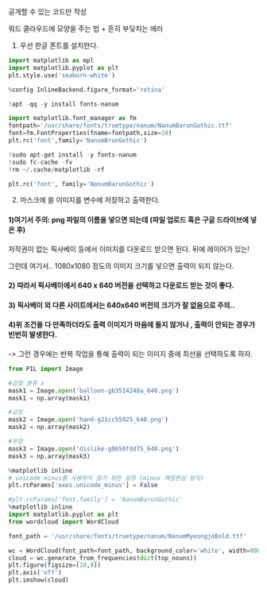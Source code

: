 공개할 수 있는 코드만 작성

워드 클라우드에 모양을 주는 법 + 흔히 부딪치는 에러 

1. 우선 한글 폰트를 설치한다. 
```python
import matplotlib as mpl
import matplotlib.pyplot as plt
plt.style.use('seaborn-white')

%config InlineBackend.figure_format='retina'

!apt -qq -y install fonts-nanum

import matplotlib.font_manager as fm
fontpath='/usr/share/fonts/truetype/nanum/NanumBarunGothic.ttf'
font=fm.FontProperties(fname=fontpath,size=10)
plt.rc('font',family='NanumBrunGothic')

!sudo apt-get install -y fonts-nanum
!sudo fc-cache -fv
!rm ~/.cache/matplotlib -rf

plt.rc('font', family='NanumBarunGothic')
```

2. 마스크에 쓸 이미지를 변수에 저장하고 출력한다.

#### 1)여기서 주의: png 파일의 이름을 넣으면 되는데 (파일 업로드 혹은 구글 드라이브에 넣은 후)

저작권이 없는 픽사베이 등에서 이미지를 다운로드 받으면 된다. 뒤에 레이어가 있는! 

그런데 여기서.. 1080x1080 정도의 이미지 크기를 넣으면 출력이 되지 않는다.

#### 2) 따라서 픽사베이에서 640 x 640 버전을 선택하고 다운로드 받는 것이 좋다.

#### 3) 픽사베이 외 다른 사이트에서는 640x640 버전의 크기가 잘 없음으로 주의..

#### 4)위 조건을 다 만족하더라도 출력 이미지가 마음에 들지 않거나 , 출력이 안되는 경우가 빈번히 발생한다.
-> 그런 경우에는 반복 작업을 통해 출력이 되는 이미지 중에 최선을 선택하도록 하자.  

```python
from PIL import Image

#감정 분류 x 
mask1 = Image.open('balloon-gb3514248a_640.png')
mask1 = np.array(mask1)

#긍정
mask2 = Image.open('hand-g21cc55925_640.png')
mask2 = np.array(mask2)

#부정 
mask3 = Image.open('dislike-g0650fdd75_640.png')
mask3 = np.array(mask3)

%matplotlib inline
# unicode minus를 사용하지 않기 위한 설정 (minus 깨짐현상 방지)
plt.rcParams['axes.unicode_minus'] = False

#plt.rcParams['font.family'] = 'NanumBarunGothic'
%matplotlib inline
import matplotlib.pyplot as plt
from wordcloud import WordCloud

font_path = '/usr/share/fonts/truetype/nanum/NanumMyeongjoBold.ttf'

wc = WordCloud(font_path=font_path, background_color='white', width=800, height=600,mask=mask1)
cloud = wc.generate_from_frequencies(dict(top_nouns))
plt.figure(figsize=(10,8))
plt.axis('off')
plt.imshow(cloud)
```
